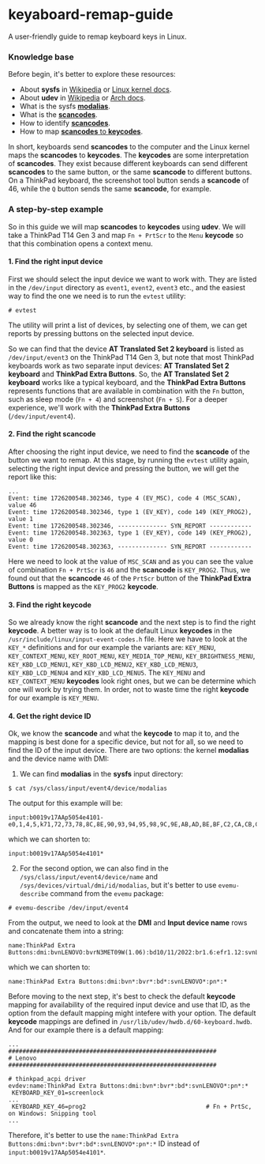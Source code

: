 # keyaboard-remap-guide
A user-friendly guide to remap keyboard keys in Linux.

### Knowledge base

Before begin, it's better to explore these resources:
- About **sysfs** in [Wikipedia](https://en.wikipedia.org/wiki/Sysfs) or [Linux kernel docs](https://www.kernel.org/doc/html/v6.11-rc4/filesystems/sysfs.html).
- About **udev** in [Wikipedia](https://en.wikipedia.org/wiki/Udev) or [Arch docs](https://wiki.archlinux.org/title/Udev).
- What is the sysfs [**modalias**](https://wiki.archlinux.org/title/Modalias).
- What is the [**scancodes**](https://en.wikipedia.org/wiki/Scancode).
- How to identify [**scancodes**](https://wiki.archlinux.org/title/Keyboard_input).
- How to map [**scancodes** to **keycodes**](https://wiki.archlinux.org/title/Map_scancodes_to_keycodes).

In short, keyboards send **scancodes** to the computer and the Linux kernel maps the **scancodes** to **keycodes**. The **keycodes** are some interpretation of **scancodes**. They exist because different keyboards can send different **scancodes** to the same button, or the same **scancode** to different buttons. On a ThinkPad keyboard, the screenshot tool button sends a **scancode** of 46, while the `Q` button sends the same **scancode**, for example.

### A step-by-step example

So in this guide we will map **scancodes** to **keycodes** using **udev**. We will take a ThinkPad T14 Gen 3 and map `Fn + PrtScr` to the `Menu` **keycode** so that this combination opens a context menu.

#### 1. Find the right input device

First we should select the input device we want to work with. They are listed in the `/dev/input` directory as `event1`, `event2`, `event3` etc., and the easiest way to find the one we need is to run the `evtest` utility:
```
# evtest
```
The utility will print a list of devices, by selecting one of them, we can get reports by pressing buttons on the selected input device.

So we can find that the device **AT Translated Set 2 keyboard** is listed as `/dev/input/event3` on the ThinkPad T14 Gen 3, but note that most ThinkPad keyboards work as two separate input devices: **AT Translated Set 2 keyboard** and **ThinkPad Extra Buttons**. So, the **AT Translated Set 2 keyboard** works like a typical keyboard, and the **ThinkPad Extra Buttons** represents functions that are available in combination with the `Fn` button, such as sleep mode (`Fn + 4`) and screenshot (`Fn + S`). For a deeper experience, we'll work with the **ThinkPad Extra Buttons** (`/dev/input/event4`).

#### 2. Find the right scancode

After choosing the right input device, we need to find the **scancode** of the button we want to remap. At this stage, by running the `evtest` utility again, selecting the right input device and pressing the button, we will get the report like this:
```
...
Event: time 1726200548.302346, type 4 (EV_MSC), code 4 (MSC_SCAN), value 46
Event: time 1726200548.302346, type 1 (EV_KEY), code 149 (KEY_PROG2), value 1
Event: time 1726200548.302346, -------------- SYN_REPORT ------------
Event: time 1726200548.302363, type 1 (EV_KEY), code 149 (KEY_PROG2), value 0
Event: time 1726200548.302363, -------------- SYN_REPORT ------------
```
Here we need to look at the value of `MSC_SCAN` and as you can see the value of combination `Fn + PrtScr` is `46` and the **scancode** is `KEY_PROG2`. Thus, we found out that the **scancode** `46` of the `PrtScr` button of the **ThinkPad Extra Buttons** is mapped as the `KEY_PROG2` **keycode**.

#### 3. Find the right keycode

So we already know the right **scancode** and the next step is to find the right **keycode**. A better way is to look at the default Linux **keycodes** in the `/usr/include/linux/input-event-codes.h` file. Here we have to look at the `KEY_*` definitions and for our example the variants are: `KEY_MENU`, `KEY_CONTEXT_MENU`, `KEY_ROOT_MENU`, `KEY_MEDIA_TOP_MENU`, `KEY_BRIGHTNESS_MENU`, `KEY_KBD_LCD_MENU1`, `KEY_KBD_LCD_MENU2`, `KEY_KBD_LCD_MENU3`, `KEY_KBD_LCD_MENU4` and `KEY_KBD_LCD_MENU5`. The `KEY_MENU` and `KEY_CONTEXT_MENU` **keycodes** look right ones, but we can be determine which one will work by trying them. In order, not to waste time the right **keycode** for our example is `KEY_MENU`.

#### 4. Get the right device ID

Ok, we know the **scancode** and what the **keycode** to map it to, and the mapping is best done for a specific device, but not for all, so we need to find the ID of the input device. There are two options: the kernel **modalias** and the device name with DMI:
1. We can find **modalias** in the **sysfs** input directory:
```
$ cat /sys/class/input/event4/device/modalias
```
The output for this example will be:
```
input:b0019v17AAp5054e4101-e0,1,4,5,k71,72,73,78,8C,8E,90,93,94,95,98,9C,9E,AB,AD,BE,BF,C2,CA,CB,CD,D4,D8,D9,DA,DF,E0,E1,E3,E4,EC,ED,EE,F0,168,174,176,1D2,1DB,1DC,246,250,27A,ram4,lsfw3,
```
which we can shorten to:
```
input:b0019v17AAp5054e4101*
```
2. For the second option, we can also find in the `/sys/class/input/event4/device/name` and `/sys/devices/virtual/dmi/id/modalias`, but it's better to use `evemu-describe` command from the `evemu` package:
```
# evemu-describe /dev/input/event4
```
From the output, we need to look at the **DMI** and **Input device name** rows and concatenate them into a string:
```
name:ThinkPad Extra Buttons:dmi:bvnLENOVO:bvrN3MET09W(1.06):bd10/11/2022:br1.6:efr1.12:svnLENOVO:pn21AH00B9RA:pvrThinkPadT14Gen3:rvnLENOVO:rn21AH00B9RA:rvrNotDefined:cvnLENOVO:ct10:cvrNone:skuLENOVO_MT_21AH_BU_Think_FM_ThinkPadT14Gen3:
```
which we can shorten to:
```
name:ThinkPad Extra Buttons:dmi:bvn*:bvr*:bd*:svnLENOVO*:pn*:*
```
Before moving to the next step, it's best to check the default **keycode** mapping for availability of the required input device and use that ID, as the option from the default mapping might intefere with your option. The default **keycode** mappings are defined in `/usr/lib/udev/hwdb.d/60-keyboard.hwdb`. And for our example there is a default mapping:
```
...
###########################################################
# Lenovo
###########################################################

# thinkpad_acpi driver
evdev:name:ThinkPad Extra Buttons:dmi:bvn*:bvr*:bd*:svnLENOVO*:pn*:*
 KEYBOARD_KEY_01=screenlock
...
 KEYBOARD_KEY_46=prog2                                  # Fn + PrtSc, on Windows: Snipping tool
...
```
Therefore, it's better to use the `name:ThinkPad Extra Buttons:dmi:bvn*:bvr*:bd*:svnLENOVO*:pn*:*` ID instead of `input:b0019v17AAp5054e4101*`.
